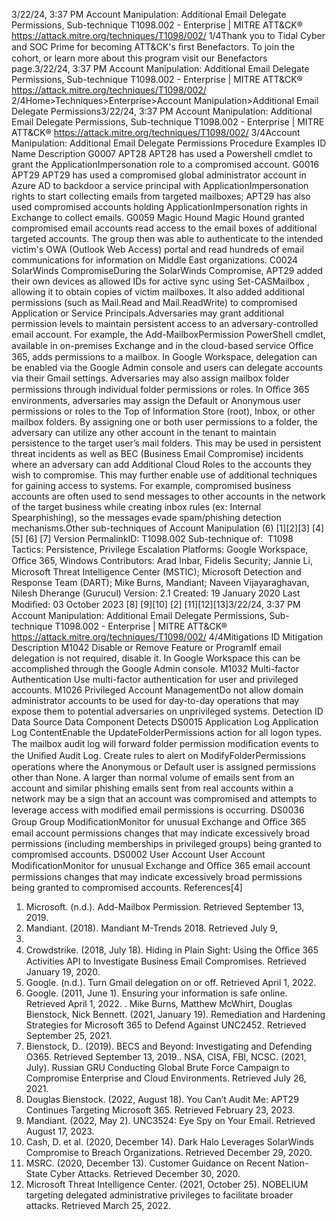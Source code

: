 3/22/24, 3:37 PM Account Manipulation: Additional Email Delegate Permissions, Sub-technique T1098.002 - Enterprise | MITRE ATT&CK®
https://attack.mitre.org/techniques/T1098/002/ 1/4Thank you to Tidal Cyber and SOC Prime for becoming ATT&CK's ﬁrst Benefactors. To join the cohort, or learn more about this program visit our
Benefactors page.3/22/24, 3:37 PM Account Manipulation: Additional Email Delegate Permissions, Sub-technique T1098.002 - Enterprise | MITRE ATT&CK®
https://attack.mitre.org/techniques/T1098/002/ 2/4Home>Techniques>Enterprise>Account Manipulation>Additional Email Delegate Permissions3/22/24, 3:37 PM Account Manipulation: Additional Email Delegate Permissions, Sub-technique T1098.002 - Enterprise | MITRE ATT&CK®
https://attack.mitre.org/techniques/T1098/002/ 3/4Account Manipulation: Additional Email Delegate
Permissions
Procedure Examples
ID Name Description
G0007 APT28 APT28 has used a Powershell cmdlet to grant the ApplicationImpersonation role to a compromised
account.
G0016 APT29 APT29 has used a compromised global administrator account in Azure AD to backdoor a service principal
with ApplicationImpersonation rights to start collecting emails from targeted mailboxes; APT29 has
also used compromised accounts holding ApplicationImpersonation rights in Exchange to collect
emails.
G0059 Magic Hound Magic Hound granted compromised email accounts read access to the email boxes of additional targeted
accounts. The group then was able to authenticate to the intended victim's OWA (Outlook Web Access)
portal and read hundreds of email communications for information on Middle East organizations.
C0024 SolarWinds
CompromiseDuring the SolarWinds Compromise, APT29 added their own devices as allowed IDs for active sync using
Set-CASMailbox , allowing it to obtain copies of victim mailboxes. It also added additional permissions
(such as Mail.Read and Mail.ReadWrite) to compromised Application or Service Principals.Adversaries may grant additional permission levels to maintain persistent access to an adversary-controlled email account.
For example, the Add-MailboxPermission PowerShell cmdlet, available in on-premises Exchange and in the cloud-based service Oﬃce 365,
adds permissions to a mailbox. In Google Workspace, delegation can be enabled via the Google Admin console and users can delegate
accounts via their Gmail settings.
Adversaries may also assign mailbox folder permissions through individual folder permissions or roles. In Oﬃce 365 environments,
adversaries may assign the Default or Anonymous user permissions or roles to the Top of Information Store (root), Inbox, or other mailbox
folders. By assigning one or both user permissions to a folder, the adversary can utilize any other account in the tenant to maintain
persistence to the target user’s mail folders.
This may be used in persistent threat incidents as well as BEC (Business Email Compromise) incidents where an adversary can add
Additional Cloud Roles to the accounts they wish to compromise. This may further enable use of additional techniques for gaining access to
systems. For example, compromised business accounts are often used to send messages to other accounts in the network of the target
business while creating inbox rules (ex: Internal Spearphishing), so the messages evade spam/phishing detection mechanisms.Other sub-techniques of Account Manipulation (6)
[1][2][3]
[4][5]
[6]
[7]
Version PermalinkID: T1098.002
Sub-technique of:  T1098
 
Tactics: Persistence, Privilege Escalation
 
Platforms: Google Workspace, Oﬃce 365, Windows
Contributors: Arad Inbar, Fidelis Security; Jannie Li, Microsoft Threat Intelligence Center (MSTIC); Microsoft Detection and Response
Team (DART); Mike Burns, Mandiant; Naveen Vijayaraghavan, Nilesh Dherange (Gurucul)
Version: 2.1
Created: 19 January 2020
Last Modiﬁed: 03 October 2023
[8]
[9][10]
[2]
[11][12][13]3/22/24, 3:37 PM Account Manipulation: Additional Email Delegate Permissions, Sub-technique T1098.002 - Enterprise | MITRE ATT&CK®
https://attack.mitre.org/techniques/T1098/002/ 4/4Mitigations
ID Mitigation Description
M1042 Disable or Remove Feature
or ProgramIf email delegation is not required, disable it. In Google Workspace this can be accomplished
through the Google Admin console.
M1032 Multi-factor Authentication Use multi-factor authentication for user and privileged accounts.
M1026 Privileged Account
ManagementDo not allow domain administrator accounts to be used for day-to-day operations that may
expose them to potential adversaries on unprivileged systems.
Detection
ID Data Source Data Component Detects
DS0015 Application Log Application Log
ContentEnable the UpdateFolderPermissions action for all logon types. The mailbox audit log
will forward folder permission modiﬁcation events to the Uniﬁed Audit Log. Create rules
to alert on ModifyFolderPermissions operations where the Anonymous or Default user
is assigned permissions other than None.
A larger than normal volume of emails sent from an account and similar phishing
emails sent from real accounts within a network may be a sign that an account was
compromised and attempts to leverage access with modiﬁed email permissions is
occurring.
DS0036 Group Group
ModiﬁcationMonitor for unusual Exchange and Oﬃce 365 email account permissions changes that
may indicate excessively broad permissions (including memberships in privileged
groups) being granted to compromised accounts.
DS0002 User Account User Account
ModiﬁcationMonitor for unusual Exchange and Oﬃce 365 email account permissions changes that
may indicate excessively broad permissions being granted to compromised accounts.
References[4]
1. Microsoft. (n.d.). Add-Mailbox Permission. Retrieved
September 13, 2019.
2. Mandiant. (2018). Mandiant M-Trends 2018. Retrieved July 9,
2018.
3. Crowdstrike. (2018, July 18). Hiding in Plain Sight: Using the
Oﬃce 365 Activities API to Investigate Business Email
Compromises. Retrieved January 19, 2020.
4. Google. (n.d.). Turn Gmail delegation on or off. Retrieved April
1, 2022.
5. Google. (2011, June 1). Ensuring your information is safe
online. Retrieved April 1, 2022.
 . Mike Burns, Matthew McWhirt, Douglas Bienstock, Nick
Bennett. (2021, January 19). Remediation and Hardening
Strategies for Microsoft 365 to Defend Against UNC2452.
Retrieved September 25, 2021.
7. Bienstock, D.. (2019). BECS and Beyond: Investigating and
Defending O365. Retrieved September 13, 2019. . NSA, CISA, FBI, NCSC. (2021, July). Russian GRU Conducting
Global Brute Force Campaign to Compromise Enterprise and
Cloud Environments. Retrieved July 26, 2021.
9. Douglas Bienstock. (2022, August 18). You Can’t Audit Me:
APT29 Continues Targeting Microsoft 365. Retrieved February
23, 2023.
10. Mandiant. (2022, May 2). UNC3524: Eye Spy on Your Email.
Retrieved August 17, 2023.
11. Cash, D. et al. (2020, December 14). Dark Halo Leverages
SolarWinds Compromise to Breach Organizations. Retrieved
December 29, 2020.
12. MSRC. (2020, December 13). Customer Guidance on Recent
Nation-State Cyber Attacks. Retrieved December 30, 2020.
13. Microsoft Threat Intelligence Center. (2021, October 25).
NOBELIUM targeting delegated administrative privileges to
facilitate broader attacks. Retrieved March 25, 2022.